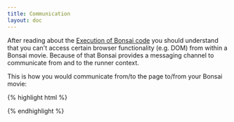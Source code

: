 ```yaml
---
title: Communication
layout: doc
---
```


After reading about the [Execution of Bonsai code](/overview/Execution.html) you should understand that
you can't access certain browser functionality (e.g. DOM) from within a Bonsai movie. Because of that
Bonsai provides a messaging channel to communicate from and to the runner context.

This is how you would communicate from/to the page to/from your Bonsai movie:

{% highlight html %}
<script src="http://cdnjs.cloudflare.com/ajax/libs/bonsai/0.4/bonsai.min.js"></script>
<div id="movie"></div>
<script>
  var movie = bonsai.run(
    document.getElementById('movie'), {
      code: function() {
        // receive data from the other side
        var text = new Text().addTo(stage);
        stage.on('message:externalData', function(data) {
          text.attr('text', data.nodeData);
        });
        stage.on('message', function(data) {
          if (data.bonsai === 'tree') {
            text.attr('textFillColor', 'red');
          }
        });
        stage.sendMessage('ready', {});
      }
    }
  );
  // emitted before code gets executed
  movie.on('load', function() {
    // receive event from the runner context
    movie.on('message:ready', function() {
      // send a categorized message to the runner context
      movie.sendMessage('externalData', {
        nodeData: document.getElementById('movie').innerHTML
      });
      // send just a message to the runner context
      movie.sendMessage({
        bonsai: 'tree'
      });
    });
  });
</script>
{% endhighlight %}
